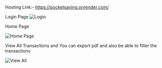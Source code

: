 
Hosting Link:- https://pocketsaving.onrender.com/

Login Page
![Login](https://github.com/Girijamohantashankar/PocketSaving-App/assets/107687722/683cba06-f82c-48bd-9ddc-d88eb8f2cf51)



Home Page

![Home Page](https://github.com/Girijamohantashankar/PocketSaving-App/assets/107687722/e099596f-d788-4183-809c-19b477d5eb80)

View All Transactions and You can export pdf and also be able to filter the transactions

![View All](https://github.com/Girijamohantashankar/PocketSaving-App/assets/107687722/13bd8d35-3cb4-4ae6-b9cc-a836796b95bd)
